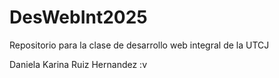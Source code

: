 # DesWebInt2025
Repositorio para la clase de desarrollo web integral de la UTCJ


Daniela Karina Ruiz Hernandez :v